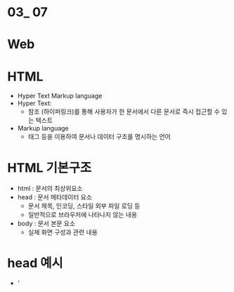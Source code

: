 # 03_ 07

# Web

# HTML

- Hyper Text Markup language
- Hyper Text:
  - 참조 (하이퍼링크)를 통해 사용자가 한 문서에서 다른 문서로 즉시 접근할 수 있는 텍스트
- Markup language
  - 태그 등을 이용하여 문서나 데이터 구조를 명시하는 언어

# HTML 기본구조

- html : 문서의 최상위요소
- head : 문서 메타데이터 요소
  - 문서 제목, 인코딩, 스타일 외부 파일 로딩 등
  - 일반적으로 브라우저에 나타나지 않는 내용
- body : 문서 본문 요소
  - 실제 화면 구성과 관련 내용

# head 예시

- '<title>' : 브라우저 상단 타이틀 
- '<link>' : 외부 리소스 연결 요소
- '<style>' : CSS직접 작성

# 요소

- HTML의 요소는 태그와 태용으로 구성되어 있다.

- 태그는 여는태그 닫는태그, 사이에 내용
  
  - 태그에 따라 성격과 의미가 달라짐

- 내용이 없는  태그들
  
  - br, hr, img, input, link, meta

- 요소는 중첩될 수 있음
  
  - 요소의 중첩을 통해 하나의 문서를 구조화
  
  - 여는 태그와 닫는 태그의 쌍을 잘 확인해야함
    
    - 오류를 반환하는 것이 아닌 그냥 레이아웃이 깨진 상태로 출력되기 때문에 디버깅이 힘들어질 수 있다.



# 속성

- 속성을 통해 태그의 부가적인 정보를 설정할 수 있음

- 요소는 속성을 가질 수 있으나, 경로나 크기와 같은 추가적인 정보를 제공

- 요소의 시작 태그에 작성하며 보통 이름과 값이 하나의 쌍으로 존재

- 태그와 상관없이 사용 가능한 속성들도 있음



# HTML Global Attribute

- 모든 Html 요소가 공통으로 사용할 수 있는 대표적인 속성
  
  - id : 문서 전체에서 유일한 고유 식별자 지정
  
  - class : 공백으로 구분된 해당 요소의 클래스 목록
  
  - style : inline스타일



# CSS

- css 구문은 선택자를 통해 스타일을 지정할 html요소를 선택

- 중괄화 안에서는 속성과 값, 하나의 쌍으로 이루어진 선언을 진행

- 각 쌍은 선택한 요소의 속성, 속성에 부여할 값을 의미.
  
  - 속성(Property) : 어떤 스타일 기능을 변경할지 결정
  
  - 값 : 어떻게 스타일 기능을 변경할지 결정



# CSS 정의 방법

- 인라인

- 내부참조

- 외부참조 - 분리된 css





# css 선택자 유형

- 기본 선택자
  
  - 전체 선택자 (*), 요소(tag) 선택자
  
  - 클래스 (class), 선택자, 아이디(Id) 선택자, 속성 선택자

- 결합자
  
  - 자손 결합자, 자식결합자

  

# CSS 적용우선순위

- 우선순위
  
  - 인라인 > ID > class , 속성 > 요소



# Css 상속

- CSS상속을 통해 부모요소의 속성을 자식에게 상속한다.
  
  - 속성 중에는 상속이 되는 것과 되지 않는 것들이 있다.
